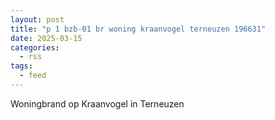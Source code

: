 ```yaml
---
layout: post
title: "p 1 bzb-01 br woning kraanvogel terneuzen 196631"
date: 2025-03-15
categories: 
  - rss
tags: 
  - feed
---
```


Woningbrand op Kraanvogel in Terneuzen
